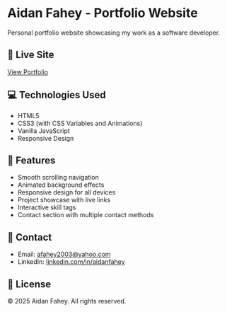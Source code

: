 # Aidan Fahey - Portfolio Website

Personal portfolio website showcasing my work as a software developer.

## 🚀 Live Site
[View Portfolio](https://[afahey03].github.io/portfolio/)

## 💻 Technologies Used
- HTML5
- CSS3 (with CSS Variables and Animations)
- Vanilla JavaScript
- Responsive Design

## 🎨 Features
- Smooth scrolling navigation
- Animated background effects
- Responsive design for all devices
- Project showcase with live links
- Interactive skill tags
- Contact section with multiple contact methods

## 📧 Contact
- Email: afahey2003@yahoo.com
- LinkedIn: [linkedin.com/in/aidanfahey](https://linkedin.com/in/aidanfahey)

## 📄 License
© 2025 Aidan Fahey. All rights reserved.